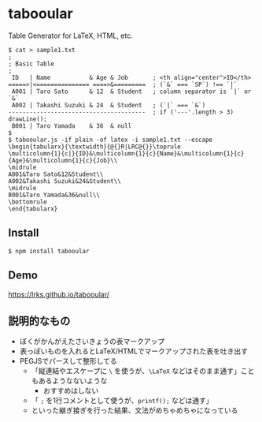 # tabooular
Table Generator for LaTeX, HTML, etc.
```
$ cat > sample1.txt
;
; Basic Table
;
 ID   | Name           & Age & Job       ; <th align="center">ID</th>
=====>|<=============== ====>&=========  ; (`&` === `SP`) !== `|`
 A001 | Taro Sato      & 12  & Student   ; column separator is `|` or `&`
 A002 | Takashi Suzuki & 24  & Student   ; (`|` === `&`)
---------------------------------------  ; if ('---'.length > 3) drawLine();
 B001 | Taro Yamada    & 36  & null
$
$ tabooular.js -if plain -of latex -i sample1.txt --escape
\begin{tabularx}{\textwidth}{@{}R|LRC@{}}\toprule
\multicolumn{1}{c|}{ID}&\multicolumn{1}{c}{Name}&\multicolumn{1}{c}{Age}&\multicolumn{1}{c}{Job}\\
\midrule
A001&Taro Sato&12&Student\\
A002&Takashi Suzuki&24&Student\\
\midrule
B001&Taro Yamada&36&null\\
\bottomrule
\end{tabularx}
```

## Install
```
$ npm install tabooular
```

## Demo
https://lrks.github.io/tabooular/

## 説明的なもの
* ぼくがかんがえたさいきょうの表マークアップ
* 表っぽいものを入れるとLaTeX/HTMLでマークアップされた表を吐き出す
* PEGJSでパースして整形してる
  * 「縦連結やエスケープに `\` を使うが、`\LaTeX` などはそのまま通す」こともあるようなないような
    * おすすめはしない
  * 「 `;` を1行コメントとして使うが、`printf();` などは通す」
  * といった継ぎ接ぎを行った結果、文法がめちゃめちゃになっている
